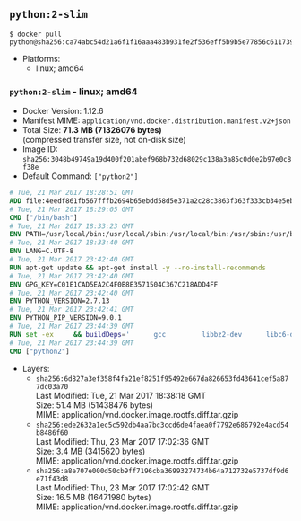 ## `python:2-slim`

```console
$ docker pull python@sha256:ca74abc54d21a6f1f16aaa483b931fe2f536eff5b9b5e77856c61173969605d2
```

-	Platforms:
	-	linux; amd64

### `python:2-slim` - linux; amd64

-	Docker Version: 1.12.6
-	Manifest MIME: `application/vnd.docker.distribution.manifest.v2+json`
-	Total Size: **71.3 MB (71326076 bytes)**  
	(compressed transfer size, not on-disk size)
-	Image ID: `sha256:3048b49749a19d400f201abef968b732d68029c138a3a85c0d0e2b97e0c8f38e`
-	Default Command: `["python2"]`

```dockerfile
# Tue, 21 Mar 2017 18:28:51 GMT
ADD file:4eedf861fb567fffb2694b65ebdd58d5e371a2c28c3863f363f333cb34e5eb7b in / 
# Tue, 21 Mar 2017 18:29:05 GMT
CMD ["/bin/bash"]
# Tue, 21 Mar 2017 18:33:23 GMT
ENV PATH=/usr/local/bin:/usr/local/sbin:/usr/local/bin:/usr/sbin:/usr/bin:/sbin:/bin
# Tue, 21 Mar 2017 18:33:40 GMT
ENV LANG=C.UTF-8
# Tue, 21 Mar 2017 23:42:40 GMT
RUN apt-get update && apt-get install -y --no-install-recommends 		ca-certificates 		libgdbm3 		libsqlite3-0 		libssl1.0.0 	&& rm -rf /var/lib/apt/lists/*
# Tue, 21 Mar 2017 23:42:40 GMT
ENV GPG_KEY=C01E1CAD5EA2C4F0B8E3571504C367C218ADD4FF
# Tue, 21 Mar 2017 23:42:40 GMT
ENV PYTHON_VERSION=2.7.13
# Tue, 21 Mar 2017 23:42:41 GMT
ENV PYTHON_PIP_VERSION=9.0.1
# Tue, 21 Mar 2017 23:44:39 GMT
RUN set -ex 	&& buildDeps=' 		gcc 		libbz2-dev 		libc6-dev 		libdb-dev 		libgdbm-dev 		libncurses-dev 		libreadline-dev 		libsqlite3-dev 		libssl-dev 		make 		tcl-dev 		tk-dev 		wget 		xz-utils 		zlib1g-dev 	' 	&& apt-get update && apt-get install -y $buildDeps --no-install-recommends && rm -rf /var/lib/apt/lists/* 		&& wget -O python.tar.xz "https://www.python.org/ftp/python/${PYTHON_VERSION%%[a-z]*}/Python-$PYTHON_VERSION.tar.xz" 	&& wget -O python.tar.xz.asc "https://www.python.org/ftp/python/${PYTHON_VERSION%%[a-z]*}/Python-$PYTHON_VERSION.tar.xz.asc" 	&& export GNUPGHOME="$(mktemp -d)" 	&& gpg --keyserver ha.pool.sks-keyservers.net --recv-keys "$GPG_KEY" 	&& gpg --batch --verify python.tar.xz.asc python.tar.xz 	&& rm -r "$GNUPGHOME" python.tar.xz.asc 	&& mkdir -p /usr/src/python 	&& tar -xJC /usr/src/python --strip-components=1 -f python.tar.xz 	&& rm python.tar.xz 		&& cd /usr/src/python 	&& ./configure 		--enable-shared 		--enable-unicode=ucs4 	&& make -j$(nproc) 	&& make install 	&& ldconfig 			&& wget -O /tmp/get-pip.py 'https://bootstrap.pypa.io/get-pip.py' 		&& python2 /tmp/get-pip.py "pip==$PYTHON_PIP_VERSION" 		&& rm /tmp/get-pip.py 	&& pip install --no-cache-dir --upgrade --force-reinstall "pip==$PYTHON_PIP_VERSION" 	&& [ "$(pip list |tac|tac| awk -F '[ ()]+' '$1 == "pip" { print $2; exit }')" = "$PYTHON_PIP_VERSION" ] 		&& find /usr/local -depth 		\( 			\( -type d -a -name test -o -name tests \) 			-o 			\( -type f -a -name '*.pyc' -o -name '*.pyo' \) 		\) -exec rm -rf '{}' + 	&& apt-get purge -y --auto-remove $buildDeps 	&& rm -rf /usr/src/python ~/.cache
# Tue, 21 Mar 2017 23:44:39 GMT
CMD ["python2"]
```

-	Layers:
	-	`sha256:6d827a3ef358f4fa21ef8251f95492e667da826653fd43641cef5a877dc03a70`  
		Last Modified: Tue, 21 Mar 2017 18:38:18 GMT  
		Size: 51.4 MB (51438476 bytes)  
		MIME: application/vnd.docker.image.rootfs.diff.tar.gzip
	-	`sha256:ede2632a1ec5c592db4aa7bc3ccd6de4faea0f7792e686792e4acd54b8486f60`  
		Last Modified: Thu, 23 Mar 2017 17:02:36 GMT  
		Size: 3.4 MB (3415620 bytes)  
		MIME: application/vnd.docker.image.rootfs.diff.tar.gzip
	-	`sha256:a8e707e000d50cb9ff7196cba36993274734b64a712732e5737df9d6e71f43d8`  
		Last Modified: Thu, 23 Mar 2017 17:02:42 GMT  
		Size: 16.5 MB (16471980 bytes)  
		MIME: application/vnd.docker.image.rootfs.diff.tar.gzip
